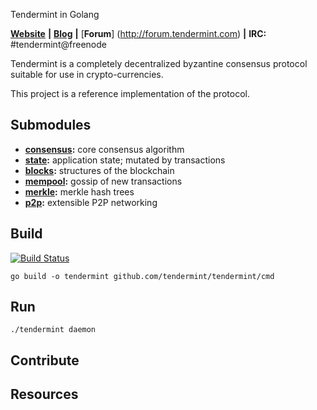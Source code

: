 Tendermint in Golang

[**Website**](http://tendermint.com) **|** 
[**Blog**](http://tendermint.com/posts/) **|**
[**Forum**] (http://forum.tendermint.com) **|**
**IRC:** #tendermint@freenode

Tendermint is a completely decentralized byzantine consensus protocol suitable for use in crypto-currencies.

This project is a reference implementation of the protocol.

## Submodules

* **[consensus](https://github.com/tendermint/tendermint/blob/master/consensus):** core consensus algorithm
* **[state](https://github.com/tendermint/tendermint/blob/master/state):** application state; mutated by transactions
* **[blocks](https://github.com/tendermint/tendermint/blob/master/blocks):** structures of the blockchain
* **[mempool](https://github.com/tendermint/tendermint/blob/master/mempool):** gossip of new transactions
* **[merkle](https://github.com/tendermint/tendermint/blob/master/merkle):** merkle hash trees
* **[p2p](https://github.com/tendermint/tendermint/blob/master/p2p):**  extensible P2P networking

## Build

[![Build Status](https://drone.io/github.com/tendermint/tendermint/status.png)](https://drone.io/github.com/tendermint/tendermint/latest)

`go build -o tendermint github.com/tendermint/tendermint/cmd`

## Run

`./tendermint daemon`

## Contribute

## Resources
